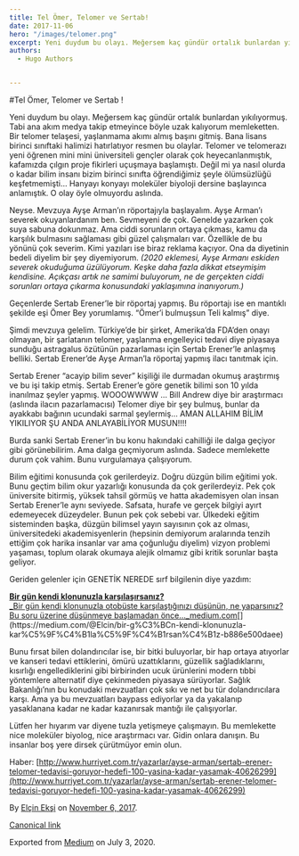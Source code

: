 ```yaml
---
title: Tel Ömer, Telomer ve Sertab!
date: 2017-11-06
hero: "/images/telomer.png"
excerpt: Yeni duydum bu olayı. Meğersem kaç gündür ortalık bunlardan yıkılıyormuş. Tabi ana akım medya takip etmeyince böyle uzak kalıyorum… 
authors:
  - Hugo Authors


---
```


#Tel Ömer, Telomer ve Sertab !



Yeni duydum bu olayı. Meğersem kaç gündür ortalık bunlardan yıkılıyormuş. Tabi ana akım medya takip etmeyince böyle uzak kalıyorum memleketten. Bir telomer telaşesi, yaşlanmama akımı almış başını gitmiş. Bana lisans birinci sınıftaki halimizi hatırlatıyor resmen bu olaylar. Telomer ve telomerazı yeni öğrenen mini mini üniversiteli gençler olarak çok heyecanlanmıştık, kafamızda çılgın proje fikirleri uçuşmaya başlamıştı. Değil mi ya nasıl olurda o kadar bilim insanı bizim birinci sınıfta öğrendiğimiz şeyle ölümsüzlüğü keşfetmemişti… Hanyayı konyayı moleküler biyoloji dersine başlayınca anlamıştık. O olay öyle olmuyordu aslında.

Neyse. Mevzuya Ayşe Arman’ın röportajıyla başlayalım. Ayşe Arman’ı severek okuyanlardanım ben. Sevmeyeni de çok. Genelde yazarken çok suya sabuna dokunmaz. Ama ciddi sorunların ortaya çıkması, kamu da karşılık bulmasını sağlaması gibi güzel çalışmaları var. Özellikle de bu yönünü çok severim. Kimi yazıları ise biraz reklama kaçıyor. Ona da diyetinin bedeli diyelim bir şey diyemiyorum. _(2020 eklemesi, Ayşe Armanı eskiden severek okuduğuma üzülüyorum. Keşke daha fazla dikkat etseymişim kendisine. Açıkçası artık ne samimi buluyorum, ne de gerçekten ciddi sorunları ortaya çıkarma konusundaki yaklaşımına inanıyorum.)_

Geçenlerde Sertab Erener’le bir röportaj yapmış. Bu röportajı ise en mantıklı şekilde eşi Ömer Bey yorumlamış. “Ömer’i bulmuşsun Teli kalmış” diye.

Şimdi mevzuya gelelim. Türkiye’de bir şirket, Amerika’da FDA’den onayı olmayan, bir şarlatanın telomer, yaşlanma engelleyici tedavi diye piyasaya sunduğu astragalus özütünün pazarlaması için Sertab Erener’le anlaşmış belliki. Sertab Erener’de Ayşe Arman’la röportaj yapmış ilacı tanıtmak için.

Sertab Erener “acayip bilim sever” kişiliği ile durmadan okumuş araştırmış ve bu işi takip etmiş. Sertab Erener’e göre genetik bilimi son 10 yılda inanılmaz şeyler yapmış. WOOOWWWW … Bill Andrew diye bir araştırmacı (aslında ilacın pazarlamacısı) Telomer diye bir şey bulmuş, bunlar da ayakkabı bağının ucundaki sarmal şeylermiş… AMAN ALLAHIM BİLİM YIKILIYOR ŞU ANDA ANLAYABİLİYOR MUSUN!!!!

Burda sanki Sertab Erener’in bu konu hakındaki cahilliği ile dalga geçiyor gibi görünebilirim. Ama dalga geçmiyorum aslında. Sadece memlekette durum çok vahim. Bunu vurgulamaya çalışıyorum.

Bilim eğitimi konusunda çok gerilerdeyiz. Doğru düzgün bilim eğitimi yok. Bunu geçtim bilim okur yazarlığı konusunda da çok gerilerdeyiz. Pek çok üniversite bitirmiş, yüksek tahsil görmüş ve hatta akademisyen olan insan Sertab Erener’le aynı seviyede. Safsata, hurafe ve gerçek bilgiyi ayırt edemeyecek düzeydeler. Bunun pek çok sebebi var. Ülkedeki eğitim sisteminden başka, düzgün bilimsel yayın sayısının çok az olması, üniversitedeki akademisyenlerin (hepsinin demiyorum aralarında tenzih ettiğim çok harika insanlar var ama çoğunluğu diyelim) vizyon problemi yaşaması, toplum olarak okumaya alejik olmamız gibi kritik sorunlar başta geliyor.

Geriden gelenler için GENETİK NEREDE sırf bilgilenin diye yazdım:

[**Bir gün kendi klonunuzla karşılaşırsanız?**  
_Bir gün kendi klonunuzla otobüste karşılaştığınızı düşünün, ne yaparsınız? Bu soru üzerine düşünmeye başlamadan önce…_medium.com](https://medium.com/@Elcin/bir-g%C3%BCn-kendi-klonunuzla-kar%C5%9F%C4%B1la%C5%9F%C4%B1rsan%C4%B1z-b886e500daee "https://medium.com/@Elcin/bir-g%C3%BCn-kendi-klonunuzla-kar%C5%9F%C4%B1la%C5%9F%C4%B1rsan%C4%B1z-b886e500daee")[](https://medium.com/@Elcin/bir-g%C3%BCn-kendi-klonunuzla-kar%C5%9F%C4%B1la%C5%9F%C4%B1rsan%C4%B1z-b886e500daee)

Bunu fırsat bilen dolandırıcılar ise, bir bitki buluyorlar, bir hap ortaya atıyorlar ve kanseri tedavi ettiklerini, ömürü uzattıklarını, güzellik sağladıklarını, kısırlığı engellediklerini gibi birbirinden ucuk ürünlerini modern tıbbi yöntemlere alternatif diye çekinmeden piyasaya sürüyorlar. Sağlık Bakanlığı’nın bu konudaki mevzuatları çok sıkı ve net bu tür dolandırıcılara karşı. Ama ya bu mevzuatları baypass ediyorlar ya da yakalanıp yasaklanana kadar ne kadar kazanırsak mantığı ile çalışıyorlar.

Lütfen her hıyarım var diyene tuzla yetişmeye çalışmayın. Bu memlekette nice moleküler biyolog, nice araştırmacı var. Gidin onlara danışın. Bu insanlar boş yere dirsek çürütmüyor emin olun.

Haber: [http://www.hurriyet.com.tr/yazarlar/ayse-arman/sertab-erener-telomer-tedavisi-goruyor-hedefi-100-yasina-kadar-yasamak-40626299](http://www.hurriyet.com.tr/yazarlar/ayse-arman/sertab-erener-telomer-tedavisi-goruyor-hedefi-100-yasina-kadar-yasamak-40626299)

By [Elçin Ekşi](https://medium.com/@Elcin) on [November 6, 2017](https://medium.com/p/9b6b16c4023a).

[Canonical link](https://medium.com/@Elcin/tel-%C3%B6mer-telomer-ve-sertab-9b6b16c4023a)

Exported from [Medium](https://medium.com) on July 3, 2020.